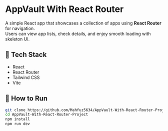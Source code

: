 # AppVault With React Router

A simple React app that showcases a collection of apps using **React Router** for navigation.  
Users can view app lists, check details, and enjoy smooth loading with skeleton UI.

## 🔧 Tech Stack
- React  
- React Router  
- Tailwind CSS  
- Vite  

## 🚀 How to Run
```bash
git clone https://github.com/Mahfuz5634/AppVault-With-React-Router-Project.git
cd AppVault-With-React-Router-Project
npm install
npm run dev
